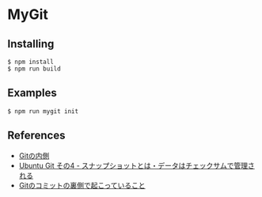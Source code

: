 # MyGit

## Installing
```
$ npm install
$ npm run build
```

## Examples
```
$ npm run mygit init
```

## References

* [Gitの内側](https://git-scm.com/book/ja/v2/Git%E3%81%AE%E5%86%85%E5%81%B4-%E9%85%8D%E7%AE%A1%EF%BC%88Plumbing%EF%BC%89%E3%81%A8%E7%A3%81%E5%99%A8%EF%BC%88Porcelain%EF%BC%89)
* [Ubuntu Git その4 - スナップショットとは・データはチェックサムで管理される](https://kledgeb.blogspot.com/2015/02/ubuntu-git-4_19.html)
* [Gitのコミットの裏側で起こっていること](https://made.livesense.co.jp/entry/2017/08/22/080000)
